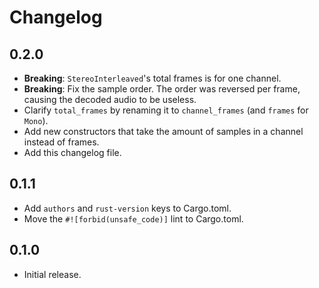 # Changelog

## 0.2.0
- **Breaking**: `StereoInterleaved`'s total frames is for one channel.
- **Breaking**: Fix the sample order. The order was reversed per frame, causing the decoded audio to be useless.
- Clarify `total_frames` by renaming it to `channel_frames` (and `frames` for `Mono`).
- Add new constructors that take the amount of samples in a channel instead of frames.
- Add this changelog file.

## 0.1.1
- Add `authors` and `rust-version` keys to Cargo.toml.
- Move the `#![forbid(unsafe_code)]` lint to Cargo.toml.

## 0.1.0
- Initial release.
